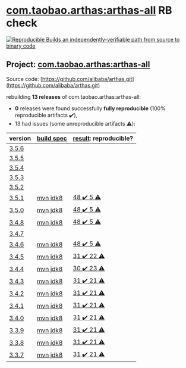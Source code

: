 [com.taobao.arthas:arthas-all](https://search.maven.org/artifact/com.taobao.arthas/arthas-all/) RB check
=======

[![Reproducible Builds](https://reproducible-builds.org/images/logos/rb.svg) an independently-verifiable path from source to binary code](https://reproducible-builds.org/)

## Project: [com.taobao.arthas:arthas-all](https://search.maven.org/artifact/com.taobao.arthas/arthas-all/)

Source code: [https://github.com/alibaba/arthas.git](https://github.com/alibaba/arthas.git)

rebuilding **13 releases** of com.taobao.arthas:arthas-all:
- **0** releases were found successfully **fully reproducible** (100% reproducible artifacts :heavy_check_mark:),
- 13 had issues (some unreproducible artifacts :warning:):

| version | [build spec](BUILDSPEC.md) | [result](https://reproducible-builds.org/docs/jvm/): reproducible? |
| -- | --------- | ------ |
| [3.5.6](https://search.maven.org/artifact/com.scalapenos/stamina_2.11/3.5.6/pom) | | |
| [3.5.5](https://search.maven.org/artifact/com.scalapenos/stamina_2.11/3.5.5/pom) | | |
| [3.5.4](https://search.maven.org/artifact/com.scalapenos/stamina_2.11/3.5.4/pom) | | |
| [3.5.3](https://search.maven.org/artifact/com.scalapenos/stamina_2.11/3.5.3/pom) | | |
| [3.5.2](https://search.maven.org/artifact/com.scalapenos/stamina_2.11/3.5.2/pom) | | |
| [3.5.1](https://search.maven.org/artifact/com.taobao.arthas/arthas-all/3.5.1/pom) | [mvn jdk8](arthas-3.5.1.buildspec) | [48 :heavy_check_mark:  5 :warning:](arthas-all-3.5.1.buildcompare) |
| [3.5.0](https://search.maven.org/artifact/com.taobao.arthas/arthas-all/3.5.0/pom) | [mvn jdk8](arthas-3.5.0.buildspec) | [48 :heavy_check_mark:  5 :warning:](arthas-all-3.5.0.buildcompare) |
| [3.4.8](https://search.maven.org/artifact/com.taobao.arthas/arthas-all/3.4.8/pom) | [mvn jdk8](arthas-3.4.8.buildspec) | [48 :heavy_check_mark:  5 :warning:](arthas-all-3.4.8.buildcompare) |
| [3.4.7](https://search.maven.org/artifact/com.taobao.arthas/arthas-all/3.4.7/pom) | | |
| [3.4.6](https://search.maven.org/artifact/com.taobao.arthas/arthas-all/3.4.6/pom) | [mvn jdk8](arthas-3.4.6.buildspec) | [48 :heavy_check_mark:  5 :warning:](arthas-all-3.4.6.buildcompare) |
| [3.4.5](https://search.maven.org/artifact/com.taobao.arthas/arthas-all/3.4.5/pom) | [mvn jdk8](arthas-3.4.5.buildspec) | [31 :heavy_check_mark:  22 :warning:](arthas-all-3.4.5.buildcompare) |
| [3.4.4](https://search.maven.org/artifact/com.taobao.arthas/arthas-all/3.4.4/pom) | [mvn jdk8](arthas-3.4.4.buildspec) | [30 :heavy_check_mark:  23 :warning:](arthas-all-3.4.4.buildcompare) |
| [3.4.3](https://search.maven.org/artifact/com.taobao.arthas/arthas-all/3.4.3/pom) | [mvn jdk8](arthas-3.4.3.buildspec) | [31 :heavy_check_mark:  21 :warning:](arthas-tunnel-server-3.4.3.buildcompare) |
| [3.4.2](https://search.maven.org/artifact/com.taobao.arthas/arthas-all/3.4.2/pom) | [mvn jdk8](arthas-3.4.2.buildspec) | [31 :heavy_check_mark:  21 :warning:](arthas-tunnel-server-3.4.2.buildcompare) |
| [3.4.1](https://search.maven.org/artifact/com.taobao.arthas/arthas-all/3.4.1/pom) | [mvn jdk8](arthas-3.4.1.buildspec) | [31 :heavy_check_mark:  21 :warning:](arthas-tunnel-server-3.4.1.buildcompare) |
| [3.4.0](https://search.maven.org/artifact/com.taobao.arthas/arthas-all/3.4.0/pom) | [mvn jdk8](arthas-3.4.0.buildspec) | [31 :heavy_check_mark:  21 :warning:](arthas-tunnel-server-3.4.0.buildcompare) |
| [3.3.9](https://search.maven.org/artifact/com.taobao.arthas/arthas-all/3.3.9/pom) | [mvn jdk8](arthas-3.3.9.buildspec) | [31 :heavy_check_mark:  21 :warning:](arthas-tunnel-server-3.3.9.buildcompare) |
| [3.3.8](https://search.maven.org/artifact/com.taobao.arthas/arthas-all/3.3.8/pom) | [mvn jdk8](arthas-3.3.8.buildspec) | [31 :heavy_check_mark:  21 :warning:](arthas-tunnel-server-3.3.8.buildcompare) |
| [3.3.7](https://search.maven.org/artifact/com.taobao.arthas/arthas-all/3.3.7/pom) | [mvn jdk8](arthas-3.3.7.buildspec) | [31 :heavy_check_mark:  21 :warning:](arthas-tunnel-server-3.3.7.buildcompare) |
